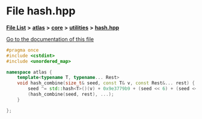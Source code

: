 

# File hash.hpp

[**File List**](files.md) **>** [**atlas**](dir_1e6ffef027cfcf7ded3287660b505c9f.md) **>** [**core**](dir_ab5f97e7ae27ba905c508150b2df25d1.md) **>** [**utilities**](dir_5ecaaba7e34420a87db9680718b1325e.md) **>** [**hash.hpp**](hash_8hpp.md)

[Go to the documentation of this file](hash_8hpp.md)


```C++
#pragma once
#include <cstdint>
#include <unordered_map>

namespace atlas {
    template<typename T, typename... Rest>
    void hash_combine(size_t& seed, const T& v, const Rest&... rest) {
        seed ^= std::hash<T>()(v) + 0x9e3779b9 + (seed << 6) + (seed << 2);
        (hash_combine(seed, rest), ...);
    }

};
```


